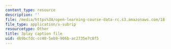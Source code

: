```yaml
---
content_type: resource
description: ''
file: /media/https%3A/open-learning-course-data-rc.s3.amazonaws.com/18-01sc-single-variable-calculus-fall-2010/4b9bcfdccc485eb9906bac2735e7c8f5_4sTKcvYMNxk.vtt
file_type: application/x-subrip
resourcetype: Other
title: 3play caption file
uid: 4b9bcfdc-cc48-5eb9-906b-ac2735e7c8f5
---
```

